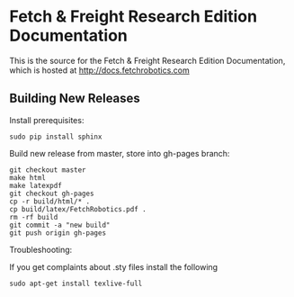 Fetch & Freight Research Edition Documentation
==============================================

This is the source for the Fetch & Freight Research Edition Documentation,
which is  hosted at http://docs.fetchrobotics.com

Building New Releases
---------------------

Install prerequisites:

```
sudo pip install sphinx
```

Build new release from master, store into gh-pages branch:

```
git checkout master
make html
make latexpdf
git checkout gh-pages
cp -r build/html/* .
cp build/latex/FetchRobotics.pdf .
rm -rf build
git commit -a "new build"
git push origin gh-pages
```

Troubleshooting:

If you get complaints about .sty files install the following

```
sudo apt-get install texlive-full
```
